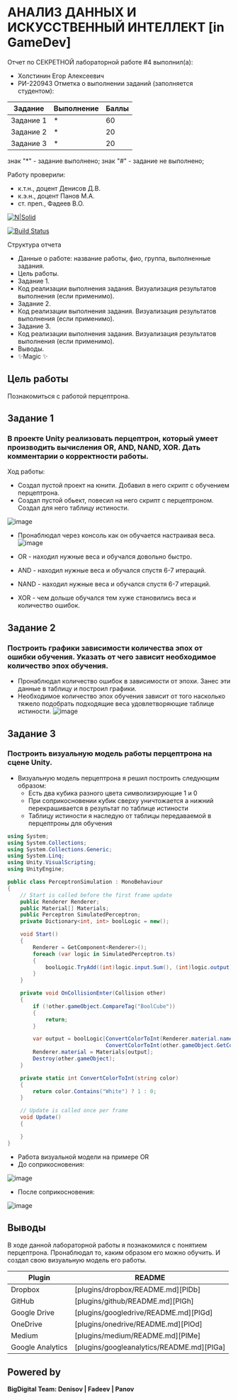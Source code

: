 # АНАЛИЗ ДАННЫХ И ИСКУССТВЕННЫЙ ИНТЕЛЛЕКТ [in GameDev]
Отчет по СЕКРЕТНОЙ лабораторной работе #4 выполнил(а):
- Холстинин Егор Алексеевич
- РИ-220943
Отметка о выполнении заданий (заполняется студентом):

| Задание | Выполнение | Баллы |
| ------ | ------ | ------ |
| Задание 1 | * | 60 |
| Задание 2 | * | 20 |
| Задание 3 | * | 20 |

знак "*" - задание выполнено; знак "#" - задание не выполнено;

Работу проверили:
- к.т.н., доцент Денисов Д.В.
- к.э.н., доцент Панов М.А.
- ст. преп., Фадеев В.О.

[![N|Solid](https://cldup.com/dTxpPi9lDf.thumb.png)](https://nodesource.com/products/nsolid)

[![Build Status](https://travis-ci.org/joemccann/dillinger.svg?branch=master)](https://travis-ci.org/joemccann/dillinger)

Структура отчета

- Данные о работе: название работы, фио, группа, выполненные задания.
- Цель работы.
- Задание 1.
- Код реализации выполнения задания. Визуализация результатов выполнения (если применимо).
- Задание 2.
- Код реализации выполнения задания. Визуализация результатов выполнения (если применимо).
- Задание 3.
- Код реализации выполнения задания. Визуализация результатов выполнения (если применимо).
- Выводы.
- ✨Magic ✨

## Цель работы
Познакомиться с работой перцептрона.

## Задание 1
### В проекте Unity реализовать перцептрон, который умеет производить вычисления OR, AND, NAND, XOR. Дать комментарии о корректности работы.
Ход работы:
- Создал пустой проект на юнити. Добавил в него скрипт с обучением перцептрона.
- Создал пустой обьект, повесил на него скрипт с перцептроном. Создал для него таблицу истиности.

![image](https://github.com/Yrwlcm/DA-in-GameDev-lab4/assets/99079920/fc3e7ebc-c30f-46b5-9b2f-444f2e32b4fd)

- Пронаблюдал через консоль как он обучается настраивая веса.
![image](https://github.com/Yrwlcm/DA-in-GameDev-lab4/assets/99079920/31447814-dd9d-4ba5-ac68-c678f73b6368)

- OR - находил нужные веса и обучался довольно быстро.
- AND - находил нужные веса и обучался спустя 6-7 итераций.
- NAND - находил нужные веса и обучался спустя 6-7 итераций.
- XOR - чем дольше обучался тем хуже становились веса и количество ошибок.

## Задание 2
### Построить графики зависимости количества эпох от ошибки  обучения. Указать от чего зависит необходимое количество эпох обучения.

- Пронаблюдал количество ошибок в зависимости от эпохи. Занес эти данные в таблицу и построил графики.
- Необходимое количество эпох обучения зависит от того насколько тяжело подобрать подходящие веса удовлетворяющие таблице истиности.
![image](https://github.com/Yrwlcm/DA-in-GameDev-lab4/assets/99079920/3f7049ce-c746-4bb8-af4b-9bd5711dbbcf)


## Задание 3
### Построить визуальную модель работы перцептрона на сцене Unity.

- Визуальную модель перцептрона я решил построить следующим образом:
	- Есть два кубика разного цвета символизирующие 1 и 0
	- При соприкосновении кубик сверху уничтожается а нижний перекрашивается в результат по таблице истиности
	- Таблицу истиности я наследую от таблицы передаваемой в перцептроны для обучения 

```C#
using System;
using System.Collections;
using System.Collections.Generic;
using System.Linq;
using Unity.VisualScripting;
using UnityEngine;

public class PerceptronSimulation : MonoBehaviour
{
	// Start is called before the first frame update
	public Renderer Renderer;
	public Material[] Materials;
	public Perceptron SimulatedPerceptron;
	private Dictionary<int, int> boolLogic = new();

	void Start()
	{
		Renderer = GetComponent<Renderer>();
		foreach (var logic in SimulatedPerceptron.ts)
		{
			boolLogic.TryAdd((int)logic.input.Sum(), (int)logic.output);
		}
	}

	private void OnCollisionEnter(Collision other)
	{
		if (!other.gameObject.CompareTag("BoolCube"))
		{
			return;
		}

		var output = boolLogic[ConvertColorToInt(Renderer.material.name) +
		                       ConvertColorToInt(other.gameObject.GetComponent<Renderer>().material.name)];
		Renderer.material = Materials[output];
		Destroy(other.gameObject);
	}

	private static int ConvertColorToInt(string color)
	{
		return color.Contains("White") ? 1 : 0;
	}

	// Update is called once per frame
	void Update()
	{

	}
}

```
- Работа визуальной модели на примере OR
- До соприкосновения:

![image](https://github.com/Yrwlcm/DA-in-GameDev-lab4/assets/99079920/231cef42-f840-43b3-90ee-3424a64233ac)

- После соприкосновения: 

![image](https://github.com/Yrwlcm/DA-in-GameDev-lab4/assets/99079920/895a88bf-b7c5-4654-a3e8-17df6c17e954)


## Выводы

В ходе данной лабораторной работы я познакомился с понятием перцептрона. Пронаблюдал то, каким образом его можно обучить. И создал свою визуальную модель его работы.

| Plugin | README |
| ------ | ------ |
| Dropbox | [plugins/dropbox/README.md][PlDb] |
| GitHub | [plugins/github/README.md][PlGh] |
| Google Drive | [plugins/googledrive/README.md][PlGd] |
| OneDrive | [plugins/onedrive/README.md][PlOd] |
| Medium | [plugins/medium/README.md][PlMe] |
| Google Analytics | [plugins/googleanalytics/README.md][PlGa] |

## Powered by

**BigDigital Team: Denisov | Fadeev | Panov**
